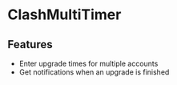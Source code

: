 # ClashMultiTimer
## Features
- Enter upgrade times for multiple accounts
- Get notifications when an upgrade is finished